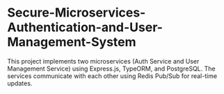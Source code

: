 # Secure-Microservices-Authentication-and-User-Management-System
This project implements two microservices (Auth Service and User Management Service) using Express.js, TypeORM, and PostgreSQL. The services communicate with each other using Redis Pub/Sub for real-time updates.
